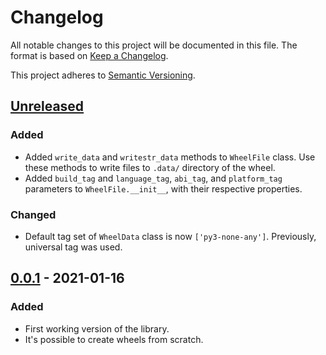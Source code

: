 # Changelog

All notable changes to this project will be documented in this file.
The format is based on [Keep a Changelog](https://keepachangelog.com/en/1.0.0/).

This project adheres to [Semantic
Versioning](https://semver.org/spec/v2.0.0.html).

## [Unreleased]
### Added
- Added `write_data` and `writestr_data` methods to `WheelFile` class. Use
  these methods to write files to `.data/` directory of the wheel.
- Added `build_tag` and `language_tag`, `abi_tag`, and `platform_tag`
  parameters to `WheelFile.__init__`, with their respective properties.

### Changed
- Default tag set of `WheelData` class is now `['py3-none-any']`. Previously,
  universal tag was used.

## [0.0.1] - 2021-01-16
### Added
- First working version of the library.
- It's possible to create wheels from scratch.

[unreleased]: https://github.com/mrmino/wheelfile/compare/v0.0.1...HEAD
[0.0.1]: https://github.com/mrmino/wheelfile/releases/tags/v0.0.1

